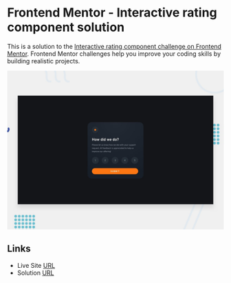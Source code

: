 # Frontend Mentor - Interactive rating component solution

This is a solution to the [Interactive rating component challenge on Frontend Mentor](https://www.frontendmentor.io/challenges/interactive-rating-component-koxpeBUmI). Frontend Mentor challenges help you improve your coding skills by building realistic projects.

![](./design/desktop-preview.jpg)

## Links

- Live Site [URL](https://mhmd-tarek-mhmd.github.io/Interactive-rating-component)
- Solution [URL](https://www.frontendmentor.io/solutions/interactive-rating-component-zn_MbeGS5)
